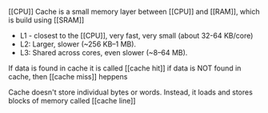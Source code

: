 [[CPU]] Cache is a small memory layer between [[CPU]] and [[RAM]], which is build using [[SRAM]]
- L1 - closest to the [[CPU]], very fast, very small (about 32-64 KB/core)
- L2: Larger, slower (~256 KB–1 MB).
- L3: Shared across cores, even slower (~8–64 MB).

If data is found in cache it is called [[cache hit]]
if data is NOT found in cache, then [[cache miss]] heppens


Cache doesn't store individual bytes or words. Instead, it loads and stores blocks of memory called [[cache line]]